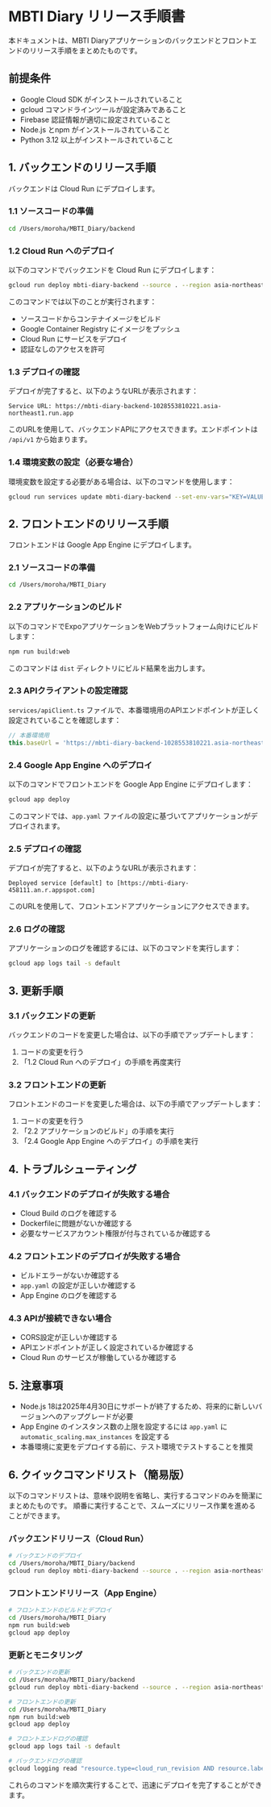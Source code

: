 # MBTI Diary リリース手順書

本ドキュメントは、MBTI Diaryアプリケーションのバックエンドとフロントエンドのリリース手順をまとめたものです。

## 前提条件

- Google Cloud SDK がインストールされていること
- gcloud コマンドラインツールが設定済みであること
- Firebase 認証情報が適切に設定されていること
- Node.js とnpm がインストールされていること
- Python 3.12 以上がインストールされていること

## 1. バックエンドのリリース手順

バックエンドは Cloud Run にデプロイします。

### 1.1 ソースコードの準備

```bash
cd /Users/moroha/MBTI_Diary/backend
```

### 1.2 Cloud Run へのデプロイ

以下のコマンドでバックエンドを Cloud Run にデプロイします：

```bash
gcloud run deploy mbti-diary-backend --source . --region asia-northeast1 --platform managed --allow-unauthenticated
```

このコマンドでは以下のことが実行されます：
- ソースコードからコンテナイメージをビルド
- Google Container Registry にイメージをプッシュ
- Cloud Run にサービスをデプロイ
- 認証なしのアクセスを許可

### 1.3 デプロイの確認

デプロイが完了すると、以下のようなURLが表示されます：
```
Service URL: https://mbti-diary-backend-1028553810221.asia-northeast1.run.app
```

このURLを使用して、バックエンドAPIにアクセスできます。エンドポイントは `/api/v1` から始まります。

### 1.4 環境変数の設定（必要な場合）

環境変数を設定する必要がある場合は、以下のコマンドを使用します：

```bash
gcloud run services update mbti-diary-backend --set-env-vars="KEY=VALUE,ANOTHER_KEY=ANOTHER_VALUE"
```

## 2. フロントエンドのリリース手順

フロントエンドは Google App Engine にデプロイします。

### 2.1 ソースコードの準備

```bash
cd /Users/moroha/MBTI_Diary
```

### 2.2 アプリケーションのビルド

以下のコマンドでExpoアプリケーションをWebプラットフォーム向けにビルドします：

```bash
npm run build:web
```

このコマンドは `dist` ディレクトリにビルド結果を出力します。

### 2.3 APIクライアントの設定確認

`services/apiClient.ts` ファイルで、本番環境用のAPIエンドポイントが正しく設定されていることを確認します：

```typescript
// 本番環境用
this.baseUrl = 'https://mbti-diary-backend-1028553810221.asia-northeast1.run.app/api/v1';
```

### 2.4 Google App Engine へのデプロイ

以下のコマンドでフロントエンドを Google App Engine にデプロイします：

```bash
gcloud app deploy
```

このコマンドでは、`app.yaml` ファイルの設定に基づいてアプリケーションがデプロイされます。

### 2.5 デプロイの確認

デプロイが完了すると、以下のようなURLが表示されます：
```
Deployed service [default] to [https://mbti-diary-458111.an.r.appspot.com]
```

このURLを使用して、フロントエンドアプリケーションにアクセスできます。

### 2.6 ログの確認

アプリケーションのログを確認するには、以下のコマンドを実行します：

```bash
gcloud app logs tail -s default
```

## 3. 更新手順

### 3.1 バックエンドの更新

バックエンドのコードを変更した場合は、以下の手順でアップデートします：

1. コードの変更を行う
2. 「1.2 Cloud Run へのデプロイ」の手順を再度実行

### 3.2 フロントエンドの更新

フロントエンドのコードを変更した場合は、以下の手順でアップデートします：

1. コードの変更を行う
2. 「2.2 アプリケーションのビルド」の手順を実行
3. 「2.4 Google App Engine へのデプロイ」の手順を実行

## 4. トラブルシューティング

### 4.1 バックエンドのデプロイが失敗する場合

- Cloud Build のログを確認する
- Dockerfileに問題がないか確認する
- 必要なサービスアカウント権限が付与されているか確認する

### 4.2 フロントエンドのデプロイが失敗する場合

- ビルドエラーがないか確認する
- `app.yaml` の設定が正しいか確認する
- App Engine のログを確認する

### 4.3 APIが接続できない場合

- CORS設定が正しいか確認する
- APIエンドポイントが正しく設定されているか確認する
- Cloud Run のサービスが稼働しているか確認する

## 5. 注意事項

- Node.js 18は2025年4月30日にサポートが終了するため、将来的に新しいバージョンへのアップグレードが必要
- App Engine のインスタンス数の上限を設定するには `app.yaml` に `automatic_scaling.max_instances` を設定する
- 本番環境に変更をデプロイする前に、テスト環境でテストすることを推奨

## 6. クイックコマンドリスト（簡易版）

以下のコマンドリストは、意味や説明を省略し、実行するコマンドのみを簡潔にまとめたものです。
順番に実行することで、スムーズにリリース作業を進めることができます。

### バックエンドリリース（Cloud Run）

```bash
# バックエンドのデプロイ
cd /Users/moroha/MBTI_Diary/backend
gcloud run deploy mbti-diary-backend --source . --region asia-northeast1 --platform managed --allow-unauthenticated
```

### フロントエンドリリース（App Engine）

```bash
# フロントエンドのビルドとデプロイ
cd /Users/moroha/MBTI_Diary
npm run build:web
gcloud app deploy
```

### 更新とモニタリング

```bash
# バックエンドの更新
cd /Users/moroha/MBTI_Diary/backend
gcloud run deploy mbti-diary-backend --source . --region asia-northeast1 --platform managed --allow-unauthenticated

# フロントエンドの更新
cd /Users/moroha/MBTI_Diary
npm run build:web
gcloud app deploy

# フロントエンドログの確認
gcloud app logs tail -s default

# バックエンドログの確認
gcloud logging read "resource.type=cloud_run_revision AND resource.labels.service_name=mbti-diary-backend"
```

これらのコマンドを順次実行することで、迅速にデプロイを完了することができます。